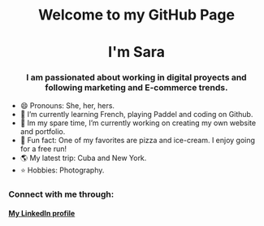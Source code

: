 <h1 align="center"> Welcome to my GitHub Page 
  


<h1 align="center">I'm Sara</h1>
  
<h3 align="center">I am passionated about working in digital proyects and following marketing and E-commerce trends.</h3>

- 😄 Pronouns: She, her, hers.
- 🌱 I’m currently learning French, playing Paddel and coding on Github.
- 🔭 Im my spare time, I’m currently working on creating my own website and portfolio.
- 🍔 Fun fact: One of my favorites are pizza and ice-cream. I enjoy going for a free run!  
- 🌎 My latest trip: Cuba and New York. 
- ⭐️ Hobbies: Photography.


<h3 align="left">Connect with me through:</h3>
<p align="left">
<h4 align"left"><a href="https://linkedin.com/in/sarazapataesteban/">My LinkedIn profile</a></p>

<!--
**sarazapataesteban/sarazapataesteban** is a ✨ _special_ ✨ repository because its `README.md` (this file) appears on your GitHub profile.
